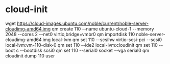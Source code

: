# cloud-init

wget https://cloud-images.ubuntu.com/noble/current/noble-server-cloudimg-amd64.img
qm create 110 --name ubuntu-cloud-1 --memory 2048 --cores 2 --net0 virtio,bridge=vmbr0
qm importdisk 110 noble-server-cloudimg-amd64.img local-lvm
qm set 110 --scsihw virtio-scsi-pci --scsi0 local-lvm:vm-110-disk-0
qm set 110 --ide2 local-lvm:cloudinit
qm set 110 --boot c --bootdisk scsi0
qm set 110 --serial0 socket --vga serial0
qm cloudinit dump 110 user
